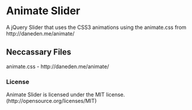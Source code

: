<h1>Animate Slider</h1>
A jQuery Slider that uses the CSS3 animations using the animate.css from http://daneden.me/animate/

<h2>Neccassary Files</h2>
animate.css - http://daneden.me/animate/ <br/>

<h3>License</h3>
Animate Slider is licensed under the MIT license. (http://opensource.org/licenses/MIT)

